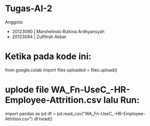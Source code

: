 # Tugas-AI-2
Anggota:
- 20123080 | Marshelindo Rizkina Ardhyansyah
- 20123084 | Zulfitrah Akbar

# Ketika pada kode ini:

from google.colab import files
uploaded = files.upload()

# uplode file WA_Fn-UseC_-HR-Employee-Attrition.csv lalu Run:

import pandas as pd
df = pd.read_csv("WA_Fn-UseC_-HR-Employee-Attrition.csv")
df.head()

